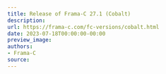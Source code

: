 ```yaml
---
title: Release of Frama-C 27.1 (Cobalt)
description:
url: https://frama-c.com/fc-versions/cobalt.html
date: 2023-07-18T00:00:00-00:00
preview_image:
authors:
- Frama-C
source:
---
```



